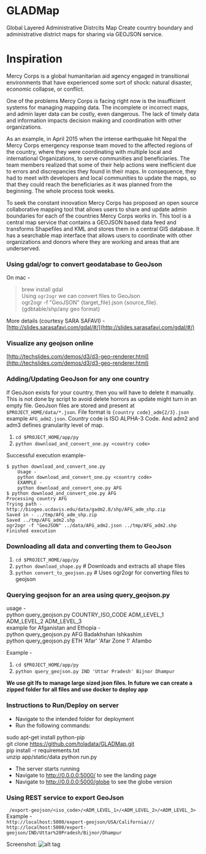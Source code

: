 # GLADMap
Global Layered Administrative Distrcits Map
Create country boundary and administrative district maps for sharing via GEOJSON service.


# Inspiration

Mercy Corps is a global humanitarian aid agency engaged in transitional environments that have experienced some sort of shock: natural disaster, economic collapse, or conflict.

One of the problems Mercy Corps is facing right now is the insufficient systems for managing mapping data. The incomplete or incorrect maps, and admin layer data can be costly, even dangerous. The lack of timely data and information impacts decision making and coordination with other organizations.

As an example, in April 2015 when the intense earthquake hit Nepal the Mercy Corps emergency response team moved to the affected regions of the country, where they were coordinating with multiple local and international Organizations, to serve communities and beneficiaries.
The team members realized that some of their help actions were inefficient due to errors and discrepancies they found in their maps. In consequence, they had to meet with developers and local communities to update the maps, so that they could reach the beneficiaries as it was planned from the beginning. The whole process took weeks.

To seek the constant innovation Mercy Corps has proposed an open source collaborative mapping tool that allows users to share and update admin boundaries for each of the countries Mercy Corps works in. This tool is a central map service that contains a GEOJSON based data feed and transforms Shapefiles and KML and stores them in a central GIS database. It has a searchable map interface that allows users to coordinate with other organizations and donors where they are working and areas that are underserved.




### Using gdal/ogr to convert geodatabase to GeoJson
On mac -  
> brew install gdal    
Using `ogr2ogr` we can convert files to GeoJson    
> ogr2ogr -f "GeoJSON" {target_file}.json {source_file}.{gdbtable/shp/any geo format}    

More details (courtesy SARA SAFAVI) - [http://slides.sarasafavi.com/gdal/#/](http://slides.sarasafavi.com/gdal/#/)

### Visualize any geojson online    
[http://techslides.com/demos/d3/d3-geo-renderer.html](http://techslides.com/demos/d3/d3-geo-renderer.html)   

### Adding/Updating GeoJson for any one country
If GeoJson exists for your country, then you will have to delete it manually. This is not done by script to avoid delete horrors as update might turn in an empty file. GeoJson files are stored and present at `$PROJECT_HOME/data/*.json`. File format is `{country code}_adm{2/3}.json` example `AFG_adm2.json`. Country code is ISO ALPHA-3 Code. And adm2 and adm3 defines granularity level of map.

1. `cd $PROJECT_HOME/app/py`
2. `python download_and_convert_one.py <country code>`


Successful execution example- 
```
$ python download_and_convert_one.py 
	Usage -
	python download_and_convert_one.py <country code>
	EXAMPLE -
	python download_and_convert_one.py AFG
$ python download_and_convert_one.py AFG
Processing country AFG
Trying path - http://biogeo.ucdavis.edu/data/gadm2.8/shp/AFG_adm_shp.zip
Saved in - ../tmp/AFG_adm_shp.zip
Saved ../tmp/AFG_adm2.shp
ogr2ogr -f "GeoJSON" ../data/AFG_adm2.json ../tmp/AFG_adm2.shp
Finished execution
```

### Downloading all data and converting them to GeoJson

1. `cd $PROJECT_HOME/app/py`
2. `python download_shape.py` # Downloads and extracts all shape files
3. `python convert_to_geojson.py` # Uses ogr2ogr for converting files to geojson

### Querying geojson for an area using query_geojson.py
usage -   
  python query_geojson.py COUNTRY_ISO_CODE ADM_LEVEL_1 ADM_LEVEL_2 ADM_LEVEL_3   
  example for Afganistan and Ethopia -   
  python query_geojson.py AFG Badakhshan Ishkashim   
  python query_geojson.py ETH 'Afar' 'Afar Zone 1' Afambo   
      
Example -   
1. `cd $PROJECT_HOME/app/py`   
2. `python query_geojson.py IND 'Uttar Pradesh' Bijnor Dhampur`   

**We use git lfs to manage large sized json files. In future we can create a zipped folder for all files and use docker to deploy app**


### Instructions to Run/Deploy on server

- Navigate to the intended folder for deployment
- Run the following commands:

sudo apt-get install python-pip<br/>
git clone https://github.com/toladata/GLADMap.git<br/>
pip install -r requirements.txt<br/>
unzip app/static/data
python run.py<br/>

- The server starts running
- Navigate to http://0.0.0.0:5000/ to see the landing page
- Navigate to http://0.0.0.0:5000/globe to see the globe version 


### Using REST service to export GeoJson
` /export-geojson/<iso_code>/<ADM_LEVEL_1>/<ADM_LEVEL_2>/<ADM_LEVEL_3>`    
Example -    
`http://localhost:5000/export-geojson/USA/California///`   
`http://localhost:5000/export-geojson/IND/Uttar%20Pradesh/Bijnor/Dhampur`  


Screenshot:
![alt tag](https://github.com/toladata/GLADMap/blob/master/screen_shot_2016-07-10_at_2.18.21_pm.png)


